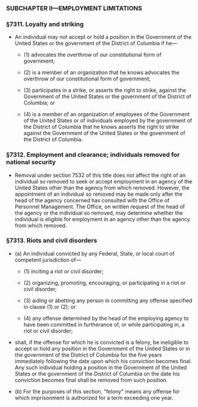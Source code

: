 ### SUBCHAPTER II—EMPLOYMENT LIMITATIONS

### §7311. Loyalty and striking
* An individual may not accept or hold a position in the Government of the United States or the government of the District of Columbia if he—

  * (1) advocates the overthrow of our constitutional form of government;

  * (2) is a member of an organization that he knows advocates the overthrow of our constitutional form of government;

  * (3) participates in a strike, or asserts the right to strike, against the Government of the United States or the government of the District of Columbia; or

  * (4) is a member of an organization of employees of the Government of the United States or of individuals employed by the government of the District of Columbia that he knows asserts the right to strike against the Government of the United States or the government of the District of Columbia.

### §7312. Employment and clearance; individuals removed for national security
* Removal under section 7532 of this title does not affect the right of an individual so removed to seek or accept employment in an agency of the United States other than the agency from which removed. However, the appointment of an individual so removed may be made only after the head of the agency concerned has consulted with the Office of Personnel Management. The Office, on written request of the head of the agency or the individual so removed, may determine whether the individual is eligible for employment in an agency other than the agency from which removed.

### §7313. Riots and civil disorders
* (a) An individual convicted by any Federal, State, or local court of competent jurisdiction of—

  * (1) inciting a riot or civil disorder;

  * (2) organizing, promoting, encouraging, or participating in a riot or civil disorder;

  * (3) aiding or abetting any person in committing any offense specified in clause (1) or (2); or

  * (4) any offense determined by the head of the employing agency to have been committed in furtherance of, or while participating in, a riot or civil disorder;


* shall, if the offense for which he is convicted is a felony, be ineligible to accept or hold any position in the Government of the United States or in the government of the District of Columbia for the five years immediately following the date upon which his conviction becomes final. Any such individual holding a position in the Government of the United States or the government of the District of Columbia on the date his conviction becomes final shall be removed from such position.

* (b) For the purposes of this section, "felony" means any offense for which imprisonment is authorized for a term exceeding one year.